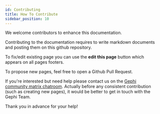 ```yaml
---
id: Contributing
title: How To Contribute
sidebar_position: 10
---
```


We welcome contributors to enhance this documentation.

Contributing to the documentation requires to write markdown documents and posting them on this github repository.

To fix/edit existing page you can use the **edit this page** button which appears on all pages footers.

To propose new pages, feel free to open a Github Pull Request.

If you're interested but need help please contact us on the [Gephi community matrix chatroom](https://matrix.to/#/!XKyOZNGdXvoRWJbPCL:matrix.org). Actually before any consistent contribution (such as creating new pages), it would be better to get in touch with the Gephi Team.

Thank you in advance for your help!


